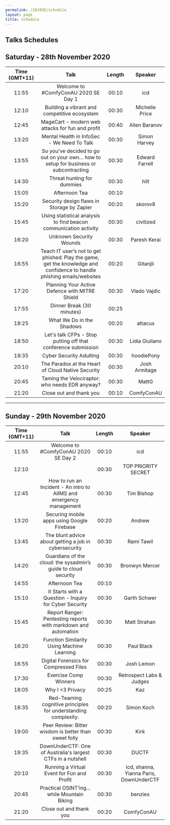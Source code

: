 ```yaml
---
permalink: /2020SE/schedule
layout: page
title: Schedule
---
```



Talks Schedules
----------------


## Saturday - 28th November 2020

**Time (GMT+11)**|**Talk**|**Length**|**Speaker**
:-----:|:-----:|:-----:|:-----:
11:55|Welcome to #ComfyConAU 2020 SE Day 1|00:10|icd
12:10|Building a vibrant and competitive ecosystem|00:30|Michelle Price
12:45|MageCart - modern web attacks for fun and profit|00:40|Allen Baranov
13:20|Mental Health in InfoSec - We Need To Talk|00:30|Simon Harvey
13:55|So you've decided to go out on your own... how to setup for business or subcontracting|00:30|Edward Farrell
14:30|Threat hunting for dummies|00:30|hilt
15:05|Afternoon Tea|00:10| 
15:20|Security design flaws in Storage by Zapier|00:20|skorov8
15:45|Using statistical analysis to find beacon communication activity|00:30|civilized
16:20|Unknown Security Wounds|00:30|Paresh Kerai
16:55|Teach IT user’s not to get phished: Play the game, get the knowledge and confidence to handle phishing emails/websites|00:20|Gitanjli
17:20|Planning Your Active Defence with MITRE Shield|00:30|Vlado Vajdic
17:55|Dinner Break (30 minutes)|00:25| 
18:25|What We Do in the Shadows|00:20|attacus
18:50|Let's talk CFPs - Stop putting off that conference submission|00:30|Lidia Giuliano
19:35|Cyber Security Adulting|00:30|hoodiePony
20:10|The Paradox at the Heart of Cloud Native Security|00:30|Josh Armitage
20:45|Taming the Velociraptor: who needs EDR anyway? |00:30|MattG
21:20|Close out and thank you|00:10|ComfyConAU

-------

## Sunday - 29th November 2020

**Time (GMT+11)**|**Talk**|**Length**|**Speaker**
:-----:|:-----:|:-----:|:-----:
11:55|Welcome to #ComfyConAU 2020 SE Day 2|00:10|icd
12:10| |00:30|TOP PRIORITY SECRET
12:45|How to run an Incident - An intro to AIIMS and emergency management|00:30|Tim Bishop
13:20|Securing mobile apps using Google Firebase|00:20|Andrew
13:45|The blunt advice about getting a job in cybersecurity|00:30|Rami Tawil
14:20|Guardians of the cloud: the sysadmin’s guide to cloud security|00:30|Bronwyn Mercer
14:55|Afternoon Tea|00:10| 
15:10|It Starts with a Question - Inquiry for Cyber Security|00:30|Garth Schwer
15:45|Report Ranger: Pentesting reports with markdown and automation|00:30|Matt Strahan
16:20|Function Similarity Using Machine Learning|00:30|Paul Black
16:55|Digital Forensics for Compressed Files|00:30|Josh Lemon
17:30|Exercise Comp Winners|00:30|Retrospect Labs & Judges
18:05|Why I <3 Privacy|00:25|Kaz
18:35|Red-Teaming cognitive principles for understanding complexity.|00:20|Simon Koch
19:00|Peer Review: Bitter wisdom is better than sweet folly|00:30|Kirk
19:35|DownUnderCTF: One of Australia's largest CTFs in a nutshell|00:30|DUCTF
20:10|Running a Virtual Event for Fun and Profit|00:30|icd, shanna, Yianna Paris, DownUnderCTF
20:45|Practical OSINT’ing... while Mountain Biking|00:30|benzies
21:20|Close out and thank you|00:20|ComfyConAU
